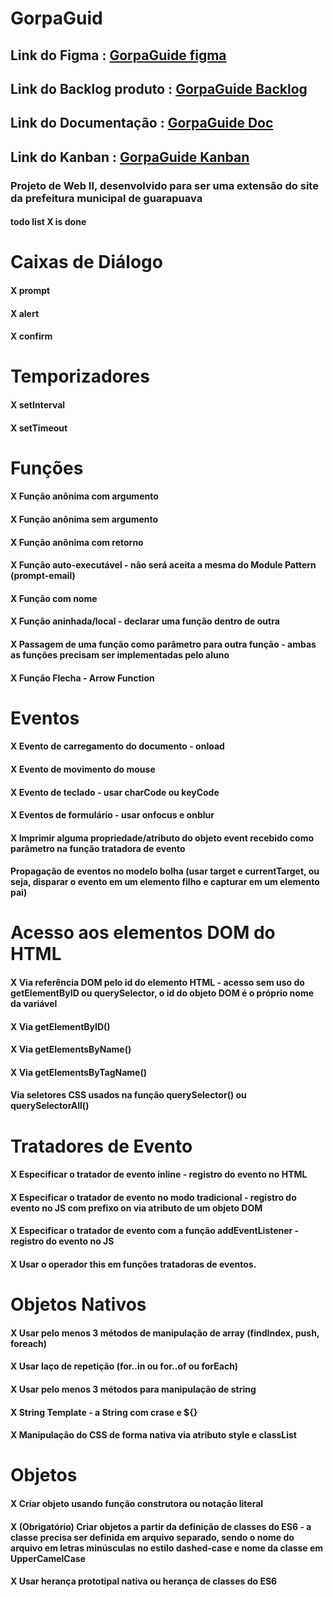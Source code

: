 # GorpaGuid

## Link do Figma : [GorpaGuide figma](https://www.figma.com/file/eQFerAb9PeLR1m7JgTbMwE/GropaGuide-DW2?node-id=0%3A1&t=gIRs7Hnw0uE4sPsQ-1)
## Link do Backlog produto : [GorpaGuide Backlog](https://docs.google.com/document/d/1P_ERMwmvI62vrjwCoSex2oxJ8sgKOHua6JYSsG0XYhw/edit?usp=share_link)
## Link do Documentação : [GorpaGuide Doc](https://1drv.ms/p/s!AogVAfgnCgPEkBnoH9n42Lr9JZb5?e=u2eJOn)
## Link do Kanban : [GorpaGuide Kanban](https://trello.com/invite/b/pbJpyKli/ATTI3971f570d0ba6193a0e2615cf9f32ad54FDC3B8E/roadmap-projeto)

### Projeto de Web II, desenvolvido para ser uma extensão do site da prefeitura municipal de guarapuava


#### todo list X is done

# Caixas de Diálogo
#### X prompt
#### X alert
#### X confirm
# Temporizadores
#### X setInterval
#### X setTimeout
# Funções
#### X Função anônima com argumento
#### X Função anônima sem argumento
#### X Função anônima com retorno
#### X Função auto-executável - não será aceita a mesma do Module Pattern (prompt-email)
#### X Função com nome
#### X Função aninhada/local - declarar uma função dentro de outra
#### X Passagem de uma função como parâmetro para outra função - ambas as funções precisam ser implementadas pelo aluno
#### X Função Flecha - Arrow Function

# Eventos
#### X Evento de carregamento do documento - onload
#### X Evento de movimento do mouse
#### X Evento de teclado - usar charCode ou keyCode
#### X Eventos de formulário - usar onfocus e onblur
#### X Imprimir alguma propriedade/atributo do objeto event recebido como parâmetro na função tratadora de evento
#### Propagação de eventos no modelo bolha (usar target e currentTarget, ou seja, disparar o evento em um elemento filho e capturar em um elemento pai)

# Acesso aos elementos DOM do HTML
#### X Via referência DOM pelo id do elemento HTML - acesso sem uso do getElementByID ou querySelector, o id do objeto DOM é o próprio nome da variável
#### X Via getElementByID()
#### X Via getElementsByName()
#### X Via getElementsByTagName()
#### Via seletores CSS usados na função querySelector() ou querySelectorAll()
	
# Tratadores de Evento
#### X Especificar o tratador de evento inline - registro do evento no HTML
#### X Especificar o tratador de evento no modo tradicional - registro do evento no JS com prefixo on via atributo de um objeto DOM
#### X Especificar o tratador de evento com a função addEventListener - registro do evento no JS
#### X Usar o operador this em funções tratadoras de eventos.
	
# Objetos Nativos
#### X Usar pelo menos 3 métodos de manipulação de array (findIndex, push, foreach)
#### X Usar laço de repetição (for..in ou for..of ou forEach)
#### X Usar pelo menos 3 métodos para manipulação de string
#### X String Template - a String com crase e ${}
#### X Manipulação do CSS de forma nativa via atributo style e classList

# Objetos
#### X Criar objeto usando função construtora ou notação literal
#### X (Obrigatório) Criar objetos a partir da definição de classes do ES6 - a classe precisa ser definida em arquivo separado, sendo o nome do arquivo em letras minúsculas no estilo dashed-case e nome da classe em UpperCamelCase
#### X Usar herança prototipal nativa ou herança de classes do ES6
